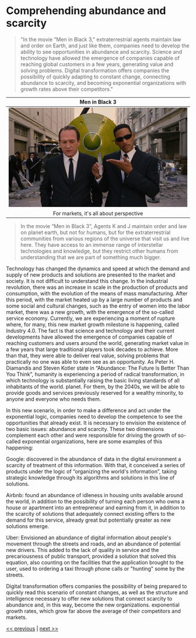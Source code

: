 # Comprehending abundance and scarcity

>"In the movie "Men in Black 3," extraterrestrial agents maintain law and order on Earth, and just like them, companies need to develop the ability to see opportunities in abundance and scarcity. Science and technology have allowed the emergence of companies capable of reaching global customers in a few years, generating value and solving problems. Digital transformation offers companies the possibility of quickly adapting to constant change, connecting abundance to scarcity, and becoming exponential organizations with growth rates above their competitors."

| Men in Black 3 |
| :---: |
|![](../../images/comprehending_abundance_and_scarcity.png)|
|For markets, it's all about perspective|

>In the movie “Men in Black 3”, Agents K and J maintain order and law on planet earth, but not for humans, but for the extraterrestrial communities from various regions of the universe that visit us and live here. They have access to an immense range of interstellar technologies and knowledge, but they restrict other humans from understanding that we are part of something much bigger.

Technology has changed the dynamics and speed at which the demand and supply of new products and solutions are presented to the market and society. It is not difficult to understand this change. In the industrial revolution, there was an increase in scale in the production of products and consumption, with the evolution of the means of mass manufacturing. After this period, with the market heated up by a large number of products and some social and cultural changes, such as the entry of women into the labor market, there was a new growth, with the emergence of the so-called service economy. Currently, we are experiencing a moment of rupture where, for many, this new market growth milestone is happening, called Industry 4.0. The fact is that science and technology and their current developments have allowed the emergence of companies capable of reaching customers and users around the world, generating market value in a few years that large traditional players took decades to achieve. More than that, they were able to deliver real value, solving problems that practically no one was able to even see as an opportunity. As Peter H. Diamandis and Steven Kotler state in “Abundance: The Future Is Better Than You Think”, humanity is experiencing a period of radical transformation, in which technology is substantially raising the basic living standards of all inhabitants of the world. planet. For them, by the 2040s, we will be able to provide goods and services previously reserved for a wealthy minority, to anyone and everyone who needs them.

In this new scenario, in order to make a difference and act under the exponential logic, companies need to develop the competence to see the opportunities that already exist. It is necessary to envision the existence of two basic issues: abundance and scarcity. These two dimensions complement each other and were responsible for driving the growth of so-called exponential organizations, here are some examples of this happening:

Google: discovered in the abundance of data in the digital environment a scarcity of treatment of this information. With that, it conceived a series of products under the logic of “organizing the world's information”, taking strategic knowledge through its algorithms and solutions in this line of solutions.

Airbnb: found an abundance of idleness in housing units available around the world, in addition to the possibility of turning each person who owns a house or apartment into an entrepreneur and earning from it, in addition to the scarcity of solutions that adequately connect existing offers to the demand for this service, already great but potentially greater as new solutions emerge.

Uber: Envisioned an abundance of digital information about people's movement through the streets and roads, and an abundance of potential new drivers. This added to the lack of quality in service and the precariousness of public transport, provided a solution that solved this equation, also counting on the facilities that the application brought to the user, used to ordering a taxi through phone calls or "hunting" some by the streets.

Digital transformation offers companies the possibility of being prepared to quickly read this scenario of constant changes, as well as the structure and intelligence necessary to offer new solutions that connect scarcity to abundance and, in this way, become the new organizations. exponential growth rates, which grow far above the average of their competitors and markets.

[<< previous](7-zero_negative_impact_but_high_positive_ones.md) | [next >>](tbd)

